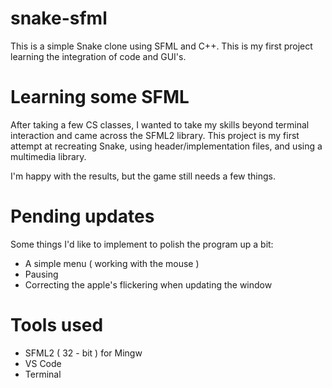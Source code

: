 # snake-sfml
This is a simple Snake clone using SFML and C++. This is my first project learning the integration of code and GUI's.

# Learning some SFML
After taking a few CS classes, I wanted to take my skills beyond terminal interaction and came across the SFML2 library. This project is my first attempt at recreating Snake, using header/implementation files, and using a multimedia library.

I'm happy with the results, but the game still needs a few things.

# Pending updates
Some things I'd like to implement to polish the program up a bit:
- A simple menu ( working with the mouse )
- Pausing
- Correcting the apple's flickering when updating the window

# Tools used
- SFML2 ( 32 - bit ) for Mingw
- VS Code
- Terminal
